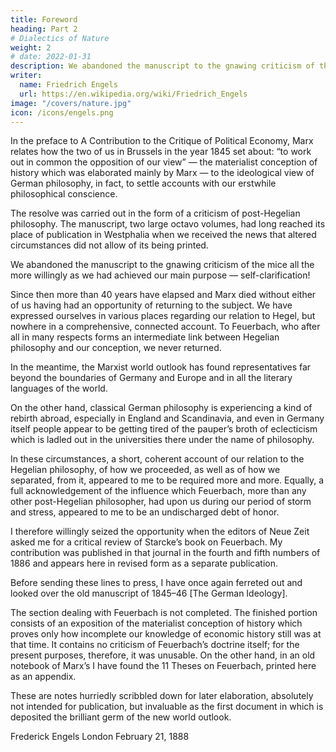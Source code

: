 ```yaml
---
title: Foreword
heading: Part 2
# Dialectics of Nature
weight: 2
# date: 2022-01-31
description: We abandoned the manuscript to the gnawing criticism of the mice all the more willingly as we had achieved our main purpose
writer:
  name: Friedrich Engels
  url: https://en.wikipedia.org/wiki/Friedrich_Engels
image: "/covers/nature.jpg"
icon: /icons/engels.png
---
```

 
<!-- published in Berlin, 1859,  -->
In the preface to A Contribution to the Critique of Political Economy, Marx relates how the two of us in Brussels in the year 1845 set about: “to work out in common the opposition of our view” — the materialist conception of history which was elaborated mainly by Marx — to the ideological view of German philosophy, in fact, to settle accounts with our erstwhile philosophical conscience. 

The resolve was carried out in the form of a criticism of post-Hegelian philosophy. The manuscript, two large octavo volumes, had long reached its place of publication in Westphalia when we received the news that altered circumstances did not allow of its being printed. 

We abandoned the manuscript to the gnawing criticism of the mice all the more willingly as we had achieved our main purpose — self-clarification!

Since then more than 40 years have elapsed and Marx died without either of us having had an opportunity of returning to the subject. We have expressed ourselves in various places regarding our relation to Hegel, but nowhere in a comprehensive, connected account. To Feuerbach, who after all in many respects forms an intermediate link between Hegelian philosophy and our conception, we never returned.

In the meantime, the Marxist world outlook has found representatives far beyond the boundaries of Germany and Europe and in all the literary languages of the world. 

On the other hand, classical German philosophy is experiencing a kind of rebirth abroad, especially in England and Scandinavia, and even in Germany itself people appear to be getting tired of the pauper’s broth of eclecticism which is ladled out in the universities there under the name of philosophy.

In these circumstances, a short, coherent account of our relation to the Hegelian philosophy, of how we proceeded, as well as of how we separated, from it, appeared to me to be required more and more. Equally, a full acknowledgement of the influence which Feuerbach, more than any other post-Hegelian philosopher, had upon us during our period of storm and stress, appeared to me to be an undischarged debt of honor. 

I therefore willingly seized the opportunity when the editors of Neue Zeit asked me for a critical review of Starcke’s book on Feuerbach. My contribution was published in that journal in the fourth and fifth numbers of 1886 and appears here in revised form as a separate publication.

Before sending these lines to press, I have once again ferreted out and looked over the old manuscript of 1845–46 [The German Ideology].

The section dealing with Feuerbach is not completed. The finished portion consists of an exposition of the materialist conception of history which proves only how incomplete our knowledge of economic history still was at that time. It contains no criticism of Feuerbach’s doctrine itself; for the present purposes, therefore, it was unusable. On the other hand, in an old notebook of Marx’s I have found the 11 Theses on Feuerbach, printed here as an appendix.

These are notes hurriedly scribbled down for later elaboration, absolutely not intended for publication, but invaluable as the first document in which is deposited the brilliant germ of the new world outlook.

Frederick Engels
London
February 21, 1888
